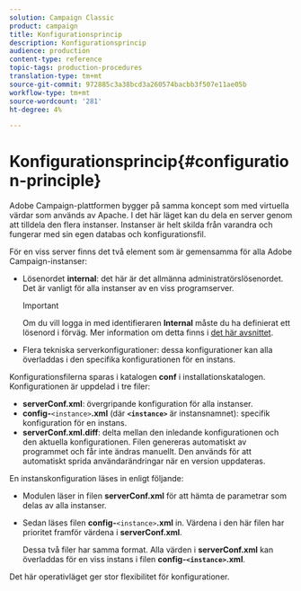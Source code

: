 ```yaml
---
solution: Campaign Classic
product: campaign
title: Konfigurationsprincip
description: Konfigurationsprincip
audience: production
content-type: reference
topic-tags: production-procedures
translation-type: tm+mt
source-git-commit: 972885c3a38bcd3a260574bacbb3f507e11ae05b
workflow-type: tm+mt
source-wordcount: '281'
ht-degree: 4%

---
```



# Konfigurationsprincip{#configuration-principle}

Adobe Campaign-plattformen bygger på samma koncept som med virtuella värdar som används av Apache. I det här läget kan du dela en server genom att tilldela den flera instanser. Instanser är helt skilda från varandra och fungerar med sin egen databas och konfigurationsfil.

För en viss server finns det två element som är gemensamma för alla Adobe Campaign-instanser:

* Lösenordet **internal**: det här är det allmänna administratörslösenordet. Det är vanligt för alla instanser av en viss programserver.

   >[!IMPORTANT]
   >
   >Om du vill logga in med identifieraren **Internal** måste du ha definierat ett lösenord i förväg. Mer information om detta finns i [det här avsnittet](../../installation/using/campaign-server-configuration.md#internal-identifier).

* Flera tekniska serverkonfigurationer: dessa konfigurationer kan alla överladdas i den specifika konfigurationen för en instans.

Konfigurationsfilerna sparas i katalogen **conf** i installationskatalogen. Konfigurationen är uppdelad i tre filer:

* **serverConf.xml**: övergripande konfiguration för alla instanser.
* **config-**`<instance>`**.xml** (där  **`<instance>`** är instansnamnet): specifik konfiguration för en instans.
* **serverConf.xml.diff**: delta mellan den inledande konfigurationen och den aktuella konfigurationen. Filen genereras automatiskt av programmet och får inte ändras manuellt. Den används för att automatiskt sprida användarändringar när en version uppdateras.

En instanskonfiguration läses in enligt följande:

* Modulen läser in filen **serverConf.xml** för att hämta de parametrar som delas av alla instanser.
* Sedan läses filen **config-**`<instance>`**.xml** in. Värdena i den här filen har prioritet framför värdena i **serverConf.xml**.

   Dessa två filer har samma format. Alla värden i **serverConf.xml** kan överladdas för en viss instans i filen **config-`<instance>`.xml**.

Det här operativläget ger stor flexibilitet för konfigurationer.
